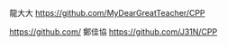 
龍大大  https://github.com/MyDearGreatTeacher/CPP

https://github.com/
鄭佳協  https://github.com/J31N/CPP
